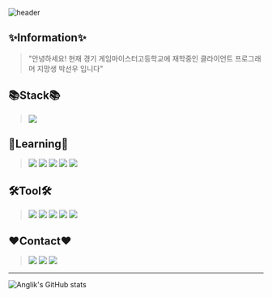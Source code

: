![header](https://capsule-render.vercel.app/api?type=waving&color=D1DDD8&height=200&text=WELCOME!&fontSize=60&fontAlign=40&fontAlignY=25&fontColor=1D6A96&desc=Anglik's%20Github%20Profile!&descSize=30&descAlign=60&descAlignY=50)

✨Information✨
---------------
> "안녕하세요! 현재 경기 게임마이스터고등학교에 재학중인 클라이언트 프로그래머 지망생 박선우 입니다"  
> 

  
📚Stack📚
---------
> <img src="https://img.shields.io/badge/CSharp-239120?style=for-the-badge&logo=CSharp&logoColor=white">  

📖Learning📖
-------------
> <img src="https://img.shields.io/badge/C++-00599C?style=for-the-badge&logo=c%2B%2B&logoColor=white">  
> <img src="https://img.shields.io/badge/JavaScript-F7DF1E?style=for-the-badge&logo=JavaScript&logoColor=black"> 
> <img src="https://img.shields.io/badge/HTML5-E34F26?style=for-the-badge&logo=HTML5&logoColor=white"> 
> <img src="https://img.shields.io/badge/CSS-1572B6?style=for-the-badge&logo=CSS3&logoColor=white"> 
> <img src="https://img.shields.io/badge/MySQL-4479A1?style=for-the-badge&logo=MySQL&logoColor=white"> 

🛠️Tool🛠️
--------
> <img src="https://img.shields.io/badge/Unity-FFFFFF?style=for-the-badge&logo=Unity&logoColor=black">  
> <img src="https://img.shields.io/badge/Visual Studio-5C2D91?style=for-the-badge&logo=Visual Studio&logoColor=white">  
> <img src="https://img.shields.io/badge/VS Code-007ACC?style=for-the-badge&logo=Visual Studio Code&logoColor=white">  
> <img src="https://img.shields.io/badge/SourceTree-0052CC?style=for-the-badge&logo=SourceTree&logoColor=white">  
> <img src="https://img.shields.io/badge/phpMyAdmin-777BB4?style=for-the-badge&logo=phpMyAdmin&logoColor=white">  

❤️Contact❤️
---------------
> <a href="https://www.facebook.com/profile.php?id=100015085929896" target="_blank"><img src="https://img.shields.io/badge/FaceBook-1877F2?style=for-the-badge&logo=Facebook&logoColor=white"/></a>
> <a href="https://www.instagram.com/4ng1_ik/" target="_blank"><img src="https://img.shields.io/badge/Instagram-E4405F?style=for-the-badge&logo=Instagram&logoColor=white"/></a>
> <a href="https://cdn.discordapp.com/attachments/805512171290230804/966164318318125066/unknown.png" target="_blank"><img src="https://img.shields.io/badge/Discord-5865F2?style=for-the-badge&logo=Discord&logoColor=white"/></a>
---
  
  
![Anglik's GitHub stats](https://github-readme-stats.vercel.app/api?username=anglik0370&show_icons=true&theme=tokyonight)
